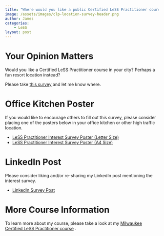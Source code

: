 ```yaml
---
title: "Where would you like a public Certified LeSS Practitioner course?"
image: /assets/images/clp-location-survey-header.png
author: James
categories: 
    - LeSS
layout: post
---
```



# Your Opinion Matters

Would you like a Certified LeSS Practitioner course in your city? Perhaps a fun resort location instead?

Please take [this survey](https://docs.google.com/forms/d/e/1FAIpQLSe5CKp0Zx9cFtYAvsuta4khTACw0CLpW53SdaIumMxEruihFg/viewform?usp=sf_link) and let me know where.

# Office Kitchen Poster
If you would like to encourage others to fill out this survey, please consider placing one of the posters below in your office kitchen or other high traffic location.

* [LeSS Practitioner Interest Survey Poster (Letter Size)]({{site.baseurl}}/assets/pdfs/CLP_Interest_KitchenPoster_Letter.pdf)
* [LeSS Practitioner Interest Survey Poster (A4 Size)]({{site.baseurl}}/assets/pdfs/CLP_Interest_KitchenPoster_A4.pdf)

# LinkedIn Post
Please consider liking and/or re-sharing my LinkedIn post mentioning the interest survey.

* [LinkedIn Survey Post](https://www.linkedin.com/posts/jamescarpenter1_less-agiletraining-agile-activity-6977988027583254528-ENKk)

# More Course Information
To learn more about my course, please take a look at my [Milwaukee Certified LeSS Practitioner course]({{site.url}}{{site.baseurl}}/mke_clp/) .
